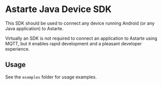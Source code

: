 # Astarte Java Device SDK

This SDK should be used to connect any device running Android (or any Java application) to Astarte.

Virtually an SDK is not required to connect an application to Astarte using MQTT, but it enables
rapid development and a pleasant developer experience.

## Usage

See the `examples` folder for usage examples.
